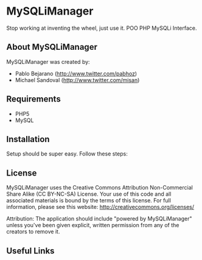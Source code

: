 MySQLiManager
=============

Stop working at inventing the wheel, just use it.
POO PHP MySQLi Interface.

About MySQLiManager
------------------


MySQLiManager was created by:
- Pablo Bejarano (http://www.twitter.com/pabhoz)
- Michael Sandoval (http://www.twitter.com/misan)

Requirements
------------

- PHP5
- MySQL


Installation
------------

Setup should be super easy. Follow these steps:

License
-------

MySQLiManager uses the Creative Commons Attribution Non-Commercial Share Alike (CC BY-NC-SA) License.
Your use of this code and all associated materials is bound by the terms of this license.
For full information, please see this website: http://creativecommons.org/licenses/

Attribution: The application should include "powered by MySQLiManager" unless you've been given explicit, written permission from any of the creators to
remove it.


Useful Links
------------
